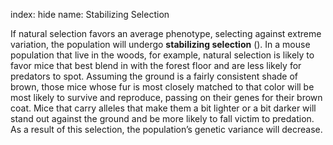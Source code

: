 index: hide
name: Stabilizing Selection

If natural selection favors an average phenotype, selecting against extreme variation, the population will undergo  **stabilizing selection** (). In a mouse population that live in the woods, for example, natural selection is likely to favor mice that best blend in with the forest floor and are less likely for predators to spot. Assuming the ground is a fairly consistent shade of brown, those mice whose fur is most closely matched to that color will be most likely to survive and reproduce, passing on their genes for their brown coat. Mice that carry alleles that make them a bit lighter or a bit darker will stand out against the ground and be more likely to fall victim to predation. As a result of this selection, the population’s genetic variance will decrease.
